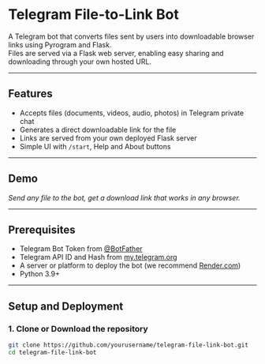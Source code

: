 # Telegram File-to-Link Bot

A Telegram bot that converts files sent by users into downloadable browser links using Pyrogram and Flask.  
Files are served via a Flask web server, enabling easy sharing and downloading through your own hosted URL.

---

## Features

- Accepts files (documents, videos, audio, photos) in Telegram private chat
- Generates a direct downloadable link for the file
- Links are served from your own deployed Flask server
- Simple UI with `/start`, Help and About buttons

---

## Demo

*Send any file to the bot, get a download link that works in any browser.*

---

## Prerequisites

- Telegram Bot Token from [@BotFather](https://t.me/BotFather)
- Telegram API ID and Hash from [my.telegram.org](https://my.telegram.org/apps)
- A server or platform to deploy the bot (we recommend [Render.com](https://render.com))
- Python 3.9+

---

## Setup and Deployment

### 1. Clone or Download the repository

```bash
git clone https://github.com/yourusername/telegram-file-link-bot.git
cd telegram-file-link-bot

